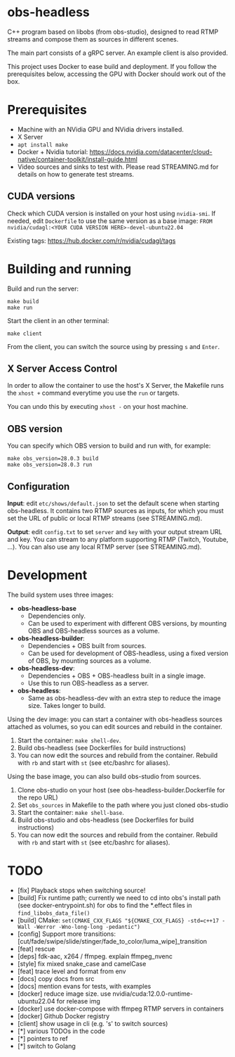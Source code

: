 # obs-headless

C++ program based on libobs (from obs-studio), designed to read RTMP streams and compose them as sources in different scenes.

The main part consists of a gRPC server. An example client is also provided.

This project uses Docker to ease build and deployment. If you follow the prerequisites below, accessing the GPU with Docker should work out of the box.


# Prerequisites

- Machine with an NVidia GPU and NVidia drivers installed.
- X Server
- `apt install make`
- Docker + Nvidia tutorial: https://docs.nvidia.com/datacenter/cloud-native/container-toolkit/install-guide.html
- Video sources and sinks to test with. Please read STREAMING.md for details on how to generate test streams.

## CUDA versions

Check which CUDA version is installed on your host using `nvidia-smi`. If needed, edit `Dockerfile` to use the same version as a base image: `FROM nvidia/cudagl:<YOUR CUDA VERSION HERE>-devel-ubuntu22.04`

Existing tags: https://hub.docker.com/r/nvidia/cudagl/tags


# Building and running

Build and run the server:

	make build
	make run

Start the client in an other terminal:

	make client

From the client, you can switch the source using by pressing `s` and `Enter`.

## X Server Access Control

In order to allow the container to use the host's X Server, the Makefile runs the `xhost +` command everytime you use the `run` or targets.

You can undo this by executing `xhost -` on your host machine.

## OBS version

You can specify which OBS version to build and run with, for example:

	make obs_version=28.0.3 build
	make obs_version=28.0.3 run

## Configuration

**Input**: edit `etc/shows/default.json` to set the default scene when starting obs-headless. It contains two RTMP sources as inputs, for which you must set the URL of public or local RTMP streams (see STREAMING.md).

**Output**: edit `config.txt` to set `server` and `key` with your output stream URL and key. You can stream to any platform supporting RTMP (Twitch, Youtube, ...). You can also use any local RTMP server (see STREAMING.md).


# Development

The build system uses three images:

- **obs-headless-base**
	- Dependencies only.
	- Can be used to experiment with different OBS versions, by mounting OBS and
		OBS-headless sources as a volume.
- **obs-headless-builder**:
	- Dependencies + OBS built from sources.
	- Can be used for development of OBS-headless, using a fixed version of OBS,
		by mounting sources as a volume.
- **obs-headless-dev**:
	- Dependencies + OBS + OBS-headless built in a single image.
	- Use this to run OBS-headless as a server.
- **obs-headless**:
	- Same as obs-headless-dev with an extra step to reduce the image size.
		Takes longer to build.

Using the dev image: you can start a container with obs-headless sources attached as volumes, so you can edit sources and rebuild in the container.

1. Start the container: `make shell-dev`.
2. Build obs-headless (see Dockerfiles for build instructions)
3. You can now edit the sources and rebuild from the container. Rebuild with `rb` and start with `st` (see etc/bashrc for aliases).

Using the base image, you can also build obs-studio from sources.

1. Clone obs-studio on your host (see obs-headless-builder.Dockerfile for the repo URL)
2. Set `obs_sources` in Makefile to the path where you just cloned obs-studio
3. Start the container: `make shell-base`.
4. Build obs-studio and obs-headless (see Dockerfiles for build instructions)
5. You can now edit the sources and rebuild from the container. Rebuild with `rb` and start with `st` (see etc/bashrc for aliases).


# TODO

- [fix] Playback stops when switching source!
- [build] Fix runtime path; currently we need to cd into obs's install path (see docker-entrypoint.sh) for obs to find the *.effect files in `find_libobs_data_file()`
- [build] CMake: `set(CMAKE_CXX_FLAGS "${CMAKE_CXX_FLAGS} -std=c++17 -Wall -Werror -Wno-long-long -pedantic")`
- [config] Support more transitions: [cut/fade/swipe/slide/stinger/fade_to_color/luma_wipe]_transition
- [feat] rescue
- [deps] fdk-aac, x264 / ffmpeg. explain ffmpeg_nvenc
- [style] fix mixed snake_case and camelCase
- [feat] trace level and format from env
- [docs] copy docs from src
- [docs] mention evans for tests, with examples
- [docker] reduce image size. use nvidia/cuda:12.0.0-runtime-ubuntu22.04 for release img
- [docker] use docker-compose with ffmpeg RTMP servers in containers
- [docker] Github Docker registry
- [client] show usage in cli (e.g. 's' to switch sources)
- [*] various TODOs in the code
- [*] pointers to ref
- [*] switch to Golang
